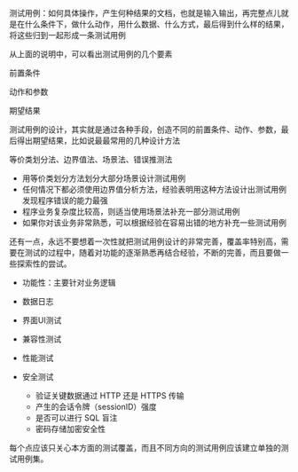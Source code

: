 测试用例：如何具体操作，产生何种结果的文档，也就是输入输出，再完整点儿就是在什么条件下，做什么动作，用什么数据、什么方式，最后得到什么样的结果，将这些归到一起形成一条测试用例

从上面的说明中，可以看出测试用例的几个要素

前置条件

动作和参数

期望结果

测试用例的设计，其实就是通过各种手段，创造不同的前置条件、动作、参数，最后得出期望结果，比如说最最常用的几种设计方法

等价类划分法、边界值法、场景法、错误推测法

- 用等价类划分方法划分大部分场景设计测试用例
- 任何情况下都必须使用边界值分析方法，经验表明用这种方法设计出测试用例发现程序错误的能力最强
- 程序业务复杂度比较高，则适当使用场景法补充一部分测试用例
- 如果你对该业务非常熟悉，可以根据经验在容易出错的地方补充一些测试用例

还有一点，永远不要想着一次性就把测试用例设计的非常完善，覆盖率特别高，需要在测试的过程中，随着对功能的逐渐熟悉再结合经验，不断的完善，而且要做一些探索性的尝试。

* 功能性：主要针对业务逻辑

* 数据日志

* 界面UI测试

* 兼容性测试

* 性能测试

* 安全测试
  * 验证关键数据通过 HTTP 还是 HTTPS 传输
  * 产生的会话令牌（sessionID）强度
  * 是否可以进行 SQL 盲注
  * 密码存储加密安全性

每个点应该只关心本方面的测试覆盖，而且不同方向的测试用例应该建立单独的测试用例集。